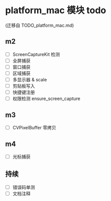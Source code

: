 # platform_mac 模块 todo
(迁移自 TODO_platform_mac.md)

## m2
- [ ] ScreenCaptureKit 检测
- [ ] 全屏捕获
- [ ] 窗口捕获
- [ ] 区域捕获
- [ ] 多显示器 & scale
- [ ] 剪贴板写入
- [ ] 快捷键注册
- [ ] 权限检测 ensure_screen_capture

## m3
- [ ] CVPixelBuffer 零拷贝

## m4
- [ ] 光标捕获

## 持续
- [ ] 错误码单测
- [ ] 文档注释

